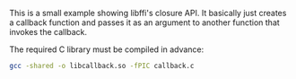 This is a small example showing libffi's closure API.
It basically just creates a callback function and passes it as an argument to another function that invokes the callback.

The required C library must be compiled in advance:
```sh
gcc -shared -o libcallback.so -fPIC callback.c
```
